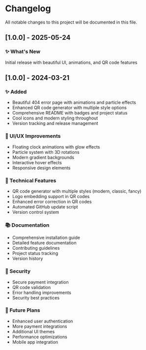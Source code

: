 # Changelog

All notable changes to this project will be documented in this file.


## [1.0.0] - 2025-05-24

### ✨ What's New
Initial release with beautiful UI, animations, and QR code features
## [1.0.0] - 2024-03-21

### ✨ Added
- Beautiful 404 error page with animations and particle effects
- Enhanced QR code generator with multiple style options
- Comprehensive README with badges and project status
- Cool icons and modern styling throughout
- Version tracking and release management

### 🎨 UI/UX Improvements
- Floating clock animations with glow effects
- Particle system with 3D rotations
- Modern gradient backgrounds
- Interactive hover effects
- Responsive design elements

### 🔧 Technical Features
- QR code generator with multiple styles (modern, classic, fancy)
- Logo embedding support in QR codes
- Enhanced error correction in QR codes
- Automated GitHub update script
- Version control system

### 📚 Documentation
- Comprehensive installation guide
- Detailed feature documentation
- Contributing guidelines
- Project status tracking
- Version history

### 🔐 Security
- Secure payment integration
- QR code validation
- Error handling improvements
- Security best practices

### 🎯 Future Plans
- Enhanced user authentication
- More payment integrations
- Additional UI themes
- Performance optimizations
- Mobile app integration 